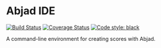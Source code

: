 Abjad IDE
=========

[![Build Status](https://travis-ci.org/Abjad/ide.svg?branch=master)](https://travis-ci.org/Abjad/ide)
[![Coverage Status](https://img.shields.io/coveralls/Abjad/ide.svg)](https://coveralls.io/r/Abjad/ide)
[![Code style: black](https://img.shields.io/badge/code%20style-black-000000.svg)](https://github.com/ambv/black)

A command-line environment for creating scores with Abjad.
